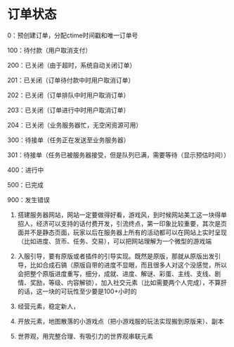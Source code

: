 # 订单状态

0：预创建订单，分配ctime时间戳和唯一订单号



100：待付款（用户取消支付）



200：已关闭（由于超时，系统自动关闭订单）

201：已关闭（订单待付款中时用户取消订单）

202：已关闭（订单排队中时用户取消订单）

203：已关闭（订单进行中时用户取消订单）

204：已关闭（业务服务器忙，无空闲资源可用）



300：待接单（任务正在发送至业务服务器）

301：待接单（任务已被服务器接受，但是队列已满，需要等待（显示预估时间））



400：进行中



500：已完成



900：发生错误





1. 搭建服务器网站，网站一定要做得好看，游戏风，到时候网站美工这一块得单招人，经济可以支持的话付费开发，引流终点，第一印象比较重要，其次是页面并不是静态页面，玩家以后在服务器上所有的活动都可以在网站上实时呈现（比如进度、货币、任务、交易），可以把网站理解为一个微型的游戏端

   

2. 入服引导，要有原版或者插件的引导实现。既然是原版，那就从原版出发引导，比如合成石镐（原版自带的进度不显眼，而且很多人对这个没感觉，所以会把整个原版进度重写，细分，成就、进度、解谜、彩蛋、主线、支线、剧情、奖励，等级、内容解锁），加入社交元素（比如需要两个人完成），不算肝的话，这一块的可玩性至少要是100+小时的

3. 经营元素，稳定新人，

4. 开放元素，地图散落的小游戏点（把小游戏服的玩法实现搬到原版来）、副本

5. 世界观，用完整合理、有吸引力的世界观串联元素

